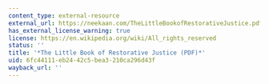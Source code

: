 ```yaml
---
content_type: external-resource
external_url: https://neekaan.com/TheLittleBookofRestorativeJustice.pdf
has_external_license_warning: true
license: https://en.wikipedia.org/wiki/All_rights_reserved
status: ''
title: '*The Little Book of Restorative Justice (PDF)*'
uid: 6fc44111-eb24-42c5-bea3-210ca296d43f
wayback_url: ''
---
```

